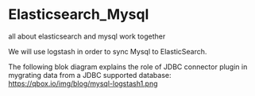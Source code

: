 # Elasticsearch_Mysql
all about elasticsearch and mysql work together

We will use logstash in order to sync Mysql to ElasticSearch.

The following blok diagram explains the role of JDBC connector plugin in mygrating data from a JDBC supported database:
https://qbox.io/img/blog/mysql-logstash1.png





